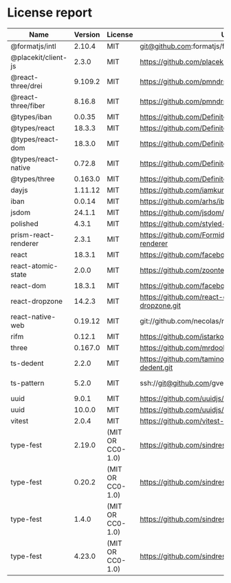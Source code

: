 # License report

Name | Version | License | URL | VendorUrl | VendorName
--- | --- | --- | --- | --- | ---
@formatjs/intl | 2.10.4 | MIT | git@github.com:formatjs/formatjs.git | https://formatjs.io/ | Long Ho
@placekit/client-js | 2.3.0 | MIT | https://github.com/placekit/client-js.git | https://github.com/placekit/client-js#readme | PlaceKit
@react-three/drei | 9.109.2 | MIT | https://github.com/pmndrs/drei.git | https://github.com/pmndrs/drei | Unknown
@react-three/fiber | 8.16.8 | MIT | https://github.com/pmndrs/react-three-fiber.git | https://github.com/pmndrs/react-three-fiber#readme | Paul Henschel
@types/iban | 0.0.35 | MIT | https://github.com/DefinitelyTyped/DefinitelyTyped.git | https://github.com/DefinitelyTyped/DefinitelyTyped/tree/master/types/iban | Unknown
@types/react | 18.3.3 | MIT | https://github.com/DefinitelyTyped/DefinitelyTyped.git | https://github.com/DefinitelyTyped/DefinitelyTyped/tree/master/types/react | Unknown
@types/react-dom | 18.3.0 | MIT | https://github.com/DefinitelyTyped/DefinitelyTyped.git | https://github.com/DefinitelyTyped/DefinitelyTyped/tree/master/types/react-dom | Unknown
@types/react-native | 0.72.8 | MIT | https://github.com/DefinitelyTyped/DefinitelyTyped.git | https://github.com/DefinitelyTyped/DefinitelyTyped/tree/master/types/react-native | Unknown
@types/three | 0.163.0 | MIT | https://github.com/DefinitelyTyped/DefinitelyTyped.git | https://github.com/DefinitelyTyped/DefinitelyTyped/tree/master/types/three | Unknown
dayjs | 1.11.12 | MIT | https://github.com/iamkun/dayjs.git | https://day.js.org/ | iamkun
iban | 0.0.14 | MIT | https://github.com/arhs/iban.js | Unknown | Laurent VB
jsdom | 24.1.1 | MIT | https://github.com/jsdom/jsdom.git | Unknown | Unknown
polished | 4.3.1 | MIT | https://github.com/styled-components/polished.git | https://polished.js.org/ | Brian Hough
prism-react-renderer | 2.3.1 | MIT | https://github.com/FormidableLabs/prism-react-renderer | Unknown | Unknown
react | 18.3.1 | MIT | https://github.com/facebook/react.git | https://reactjs.org/ | Unknown
react-atomic-state | 2.0.0 | MIT | https://github.com/zoontek/react-atomic-state.git | https://github.com/zoontek/react-atomic-state#readme | Mathieu Acthernoene
react-dom | 18.3.1 | MIT | https://github.com/facebook/react.git | https://reactjs.org/ | Unknown
react-dropzone | 14.2.3 | MIT | https://github.com/react-dropzone/react-dropzone.git | https://github.com/react-dropzone/react-dropzone | Param Aggarwal
react-native-web | 0.19.12 | MIT | git://github.com/necolas/react-native-web.git | Unknown | Nicolas Gallagher
rifm | 0.12.1 | MIT | https://github.com/istarkov/rifm.git | Unknown | istarkov
three | 0.167.0 | MIT | https://github.com/mrdoob/three.js | https://threejs.org/ | mrdoob
ts-dedent | 2.2.0 | MIT | https://github.com/tamino-martinius/node-ts-dedent.git | Unknown | Tamino Martinius
ts-pattern | 5.2.0 | MIT | ssh://git@github.com/gvergnaud/ts-pattern.git | https://github.com/gvergnaud/ts-pattern#readme | Gabriel Vergnaud
uuid | 9.0.1 | MIT | https://github.com/uuidjs/uuid.git | Unknown | Unknown
uuid | 10.0.0 | MIT | https://github.com/uuidjs/uuid.git | Unknown | Unknown
vitest | 2.0.4 | MIT | https://github.com/vitest-dev/vitest.git | https://github.com/vitest-dev/vitest#readme | Anthony Fu
type-fest | 2.19.0 | (MIT OR CC0-1.0) | https://github.com/sindresorhus/type-fest.git | https://sindresorhus.com | Sindre Sorhus
type-fest | 0.20.2 | (MIT OR CC0-1.0) | https://github.com/sindresorhus/type-fest.git | https://sindresorhus.com | Sindre Sorhus
type-fest | 1.4.0 | (MIT OR CC0-1.0) | https://github.com/sindresorhus/type-fest.git | https://sindresorhus.com | Sindre Sorhus
type-fest | 4.23.0 | (MIT OR CC0-1.0) | https://github.com/sindresorhus/type-fest.git | https://sindresorhus.com | Sindre Sorhus
